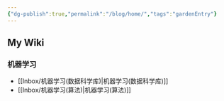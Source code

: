 ```yaml
---
{"dg-publish":true,"permalink":"/blog/home/","tags":"gardenEntry"}
---
```


## My Wiki
### 机器学习
- [[Inbox/机器学习(数据科学库)\|机器学习(数据科学库)]]
- [[Inbox/机器学习(算法)\|机器学习(算法)]]
